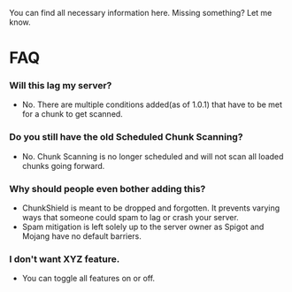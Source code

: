 You can find all necessary information here. Missing something? Let me know.

# FAQ

### Will this lag my server?
- No. There are multiple conditions added(as of 1.0.1) that have to be met for a chunk to get scanned.

### Do you still have the old Scheduled Chunk Scanning?
- No. Chunk Scanning is no longer scheduled and will not scan all loaded chunks going forward.

### Why should people even bother adding this?
- ChunkShield is meant to be dropped and forgotten. It prevents varying ways that someone could spam to lag or crash your server.
- Spam mitigation is left solely up to the server owner as Spigot and Mojang have no default barriers.

### I don't want XYZ feature.
- You can toggle all features on or off.
